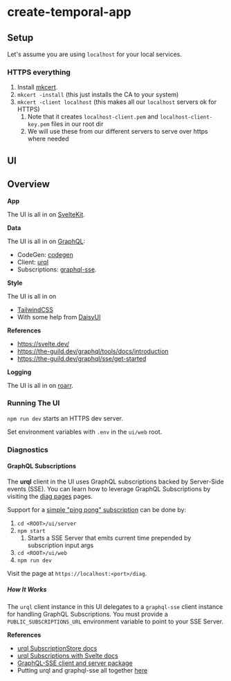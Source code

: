 # create-temporal-app

## Setup

Let's assume you are using `localhost` for your local services.

### HTTPS everything

1. Install [mkcert](https://github.com/FiloSottile/mkcert).
1. `mkcert -install` (this just installs the CA to your system)
1. `mkcert -client localhost` (this makes all our `localhost` servers ok for HTTPS)
    1. Note that it creates `localhost-client.pem` and `localhost-client-key.pem` files in our root dir
    2. We will use these from our different servers to serve over https where needed

## UI

## Overview

**App**

The UI is all in on [SvelteKit](https://kit.svelte.dev/).

**Data**

The UI is all in on [GraphQL](https://graphql.org/):

- CodeGen: [codegen](https://the-guild.dev/graphql/codegen)
- Client: [urql](https://commerce.nearform.com/open-source/urql/docs/api/svelte/)
- Subscriptions: [graphql-sse](https://the-guild.dev/graphql/sse/recipes#with-urql).

**Style**

The UI is all in on

- [TailwindCSS](https://tailwindcss.com/)
- With some help from [DaisyUI](https://daisyui.com/)

**References**

- https://svelte.dev/
- https://the-guild.dev/graphql/tools/docs/introduction
- https://the-guild.dev/graphql/sse/get-started

**Logging**

The UI is all in on [roarr](https://github.com/gajus/roarr).

### Running The UI

`npm run dev` starts an HTTPS dev server.

Set environment variables with `.env` in the `ui/web` root.

### Diagnostics

#### GraphQL Subscriptions

The **urql** client in the UI uses GraphQL subscriptions backed by Server-Side events (SSE).
You can learn how to leverage GraphQL Subscriptions by visiting the [diag pages](ui/web/src/routes/(public)/diag) pages.

Support for a [simple "ping pong" subscription](ui/web/src/lib/operations/subscriptions/pingsub.graphql) can be done by:

1. `cd <ROOT>/ui/server`
1. `npm start`
    1. Starts a SSE Server that emits current time prepended by subscription input args
1. `cd <ROOT>/ui/web`
1. `npm run dev`

Visit the page at `https://localhost:<port>/diag`.

##### How It Works

The `urql` client instance in this UI delegates to a `graphql-sse` client instance for handling GraphQL Subscriptions.
You must provide a `PUBLIC_SUBSCRIPTIONS_URL` environment variable to point to your SSE Server.

**References**

- [urql SubscriptionStore docs](https://commerce.nearform.com/open-source/urql/docs/advanced/subscriptions/)
- [urql Subscriptions with Svelte docs](https://commerce.nearform.com/open-source/urql/docs/advanced/subscriptions/#svelte)
- [GraphQL-SSE client and server package](https://the-guild.dev/graphql/sse)
- Putting urql and graphql-sse all together [here](https://the-guild.dev/graphql/sse/recipes#with-urql)
